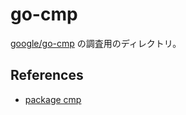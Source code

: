 # go-cmp

[google/go-cmp](https://github.com/google/go-cmp) の調査用のディレクトリ。


## References

* [package cmp](https://pkg.go.dev/github.com/google/go-cmp/cmp?tab=doc)